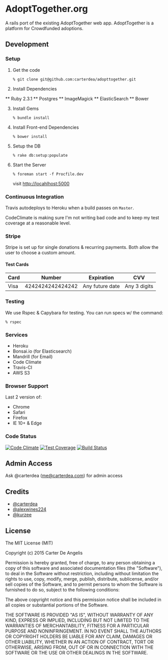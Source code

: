 # AdoptTogether.org
A rails port of the existing AdoptTogether web app. AdoptTogether is a platform for Crowdfunded adoptions.

## Development

### Setup

1. Get the code

    ```shell
    % git clone git@github.com:carterdea/adopttogether.git
    ```

2. Install Dependencies 

  ** Ruby 2.3.1
  ** Postgres
  ** ImageMagick
  ** ElasticSearch
  ** Bower

3. Install Gems

    ```shell
    % bundle install
    ```

4. Install Front-end Dependencies

    ```shell
    % bower install
    ```

5. Setup the DB

    ```shell
    % rake db:setup:populate
    ```

6. Start the Server

    ```shell
    % foreman start -f Procfile.dev
    ```
    visit [http://locahlhost:5000](http://localhost:5000)

### Continuous Integration
Travis autodeploys to Heroku when a build passes on `Master`.

CodeClimate is making sure I'm not writing bad code and to keep my test coverage at a reasonable level.

### Stripe
Stripe is set up for single donations & recurring payments. Both allow the user to choose a custom amount.

#### Test Cards

<table>
  <thead>
    <tr>
      <th>Card</th>
      <th>Number</th>
      <th>Expiration</th>
      <th>CVV</th>
    </tr>
  </thead>
  <tbody>
    <tr>
      <td>Visa</td>
      <td>4242424242424242</td>
      <td>Any future date</td>
      <td>Any 3 digits</td>
    </tr>
  </tbody>
</table>

### Testing
We use Rspec & Capybara for testing. You can run specs w/ the command:

```shell
% rspec
```

### Services
- Heroku
- Bonsai.io (for Elasticsearch)
- Mandrill (for Email)
- Code Climate
- Travis-CI
- AWS S3

### Browser Support
Last 2 version of:
- Chrome
- Safari
- Firefox
- IE 10+ & Edge


### Code Status
[![Code Climate](https://codeclimate.com/github/carterdea/adopttogether/badges/gpa.svg)](https://codeclimate.com/github/carterdea/adopttogether) [![Test Coverage](https://codeclimate.com/github/carterdea/adopttogether/badges/coverage.svg)](https://codeclimate.com/github/carterdea/adopttogether/coverage) [![Build Status](https://travis-ci.org/carterdea/adopttogether.svg?branch=master)](https://travis-ci.org/carterdea/adopttogether)

## Admin Access
Ask @carterdea (me@carterdea.com) for admin access


Credits
-------
- [@carterdea](https://github.com/carterdea)
- [@alexwines224](https://github.com/Alexwines224)
- [@kurzee](https://github.com/kurzee)

License
-------

The MIT License (MIT)

Copyright (c) 2015 Carter De Angelis

Permission is hereby granted, free of charge, to any person obtaining a copy
of this software and associated documentation files (the "Software"), to deal
in the Software without restriction, including without limitation the rights
to use, copy, modify, merge, publish, distribute, sublicense, and/or sell
copies of the Software, and to permit persons to whom the Software is
furnished to do so, subject to the following conditions:

The above copyright notice and this permission notice shall be included in
all copies or substantial portions of the Software.

THE SOFTWARE IS PROVIDED "AS IS", WITHOUT WARRANTY OF ANY KIND, EXPRESS OR
IMPLIED, INCLUDING BUT NOT LIMITED TO THE WARRANTIES OF MERCHANTABILITY,
FITNESS FOR A PARTICULAR PURPOSE AND NONINFRINGEMENT. IN NO EVENT SHALL THE
AUTHORS OR COPYRIGHT HOLDERS BE LIABLE FOR ANY CLAIM, DAMAGES OR OTHER
LIABILITY, WHETHER IN AN ACTION OF CONTRACT, TORT OR OTHERWISE, ARISING FROM,
OUT OF OR IN CONNECTION WITH THE SOFTWARE OR THE USE OR OTHER DEALINGS IN
THE SOFTWARE.
